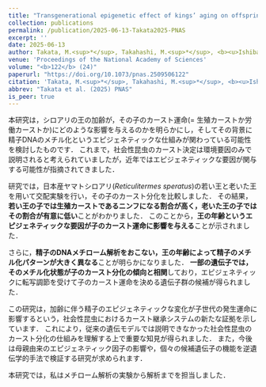```yaml
---
title: "Transgenerational epigenetic effect of kings’ aging on offspring’s caste fate mediated by sperm DNA methylation in termites"
collection: publications
permalink: /publication/2025-06-13-Takata2025-PNAS
excerpt: ''
date: 2025-06-13
author: Takata, M.<sup>*</sup>, Takahashi, M.<sup>*</sup>, <b><u>Ishibashi, T.</u></b>, Tasaki, E., Rueppell, O., Vargo, L. E., Matsuura, K.<sup>†</sup>
venue: 'Proceedings of the National Academy of Sciences'
volume: "<b>122</b> (24)"
paperurl: "https://doi.org/10.1073/pnas.2509506122"
citation: 'Takata, M.<sup>*</sup>, Takahashi, M.<sup>*</sup>, <b><u>Ishibashi, T.</u></b>, Tasaki, E., Rueppell, O., Vargo, L. E., Matsuura, K.<sup>†</sup> (2025) "Transgenerational epigenetic effect of kings’ aging on offspring’s caste fate mediated by sperm DNA methylation in termites" <i>Proceedings of the National Academy of Sciences</i>, <b>122</b> (24) e2509506122'
abbrev: "Takata et al. (2025) PNAS"
is_peer: true
---
```


本研究は，シロアリの王の加齢が，その子のカースト運命(= 生殖カーストか労働カーストか)にどのような影響を与えるのかを明らかにし，そしてその背景に精子DNAのメチル化というエピジェネティックな仕組みが関わっている可能性を検討したものです．
これまで，社会性昆虫のカースト決定は環境要因のみで説明されると考えられていましたが，近年ではエピジェネティックな要因が関与する可能性が指摘されてきました．

研究では，日本産ヤマトシロアリ(*Reticulitermes speratus*)の若い王と老いた王を用いて交配実験を行い，その子のカースト分化を比較しました．
その結果，**若い王の子では生殖カーストであるニンフになる割合が高く，老いた王の子ではその割合が有意に低い**ことがわかりました．
このことから，**王の年齢というエピジェネティックな要因が子のカースト運命に影響を与える**ことが示されました．

さらに，**精子のDNAメチローム解析をおこない，王の年齢によって精子のメチル化パターンが大きく異なる**ことが明らかになりました．
**一部の遺伝子では，そのメチル化状態が子のカースト分化の傾向と相関**しており，エピジェネティックに転写調節を受けて子のカースト運命を決める遺伝子群の候補が得られました．

この研究は，加齢に伴う精子のエピジェネティックな変化が子世代の発生運命に影響するという，社会性昆虫におけるカースト継承システムの新たな証拠を示しています．
これにより，従来の遺伝モデルでは説明できなかった社会性昆虫のカースト分化の仕組みを理解する上で重要な知見が得られました．
また，今後は母親由来のエピジェネティック因子の影響や，個々の候補遺伝子の機能を逆遺伝学的手法で検証する研究が求められます．

本研究では，私はメチローム解析の実験から解析までを担当しました．
